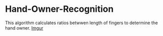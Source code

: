 # Hand-Owner-Recognition

This algorithm calculates ratios betwwen length of fingers to determine the hand owner.
[Imgur](https://i.imgur.com/5L8QLnt.jpg)
